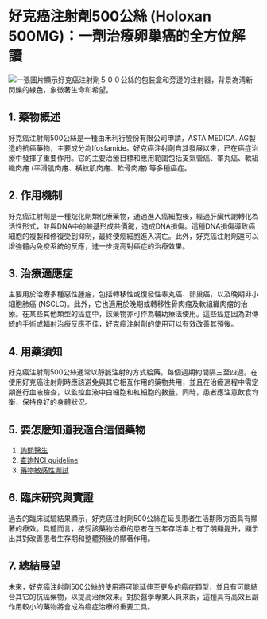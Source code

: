 # 好克癌注射劑500公絲 (Holoxan 500MG)：一劑治療卵巢癌的全方位解讀
![一張圖片顯示好克癌注射劑５００公絲的包裝盒和旁邊的注射器，背景為淸新閃爍的綠色，象徵著生命和希望。](https://i.imgur.com/BxFzcuz.jpeg)

## 1. 藥物概述
好克癌注射劑500公絲是一種由禾利行股份有限公司申請，ASTA MEDICA. AG製造的抗癌藥物，主要成分為Ifosfamide。好克癌注射劑自其發展以來，已在癌症治療中發揮了重要作用。它的主要治療目標和應用範圍包括支氣管癌、睪丸癌、軟組織肉瘤 (平滑肌肉瘤、橫紋肌肉瘤、軟骨肉瘤) 等多種癌症。

## 2. 作用機制
好克癌注射劑是一種烷化劑類化療藥物，通過進入癌細胞後，經過肝臟代謝轉化為活性形式，並與DNA中的鹼基形成共價鍵，造成DNA損傷。這種DNA損傷導致癌細胞的複製和修復受到抑制，最終使癌細胞進入凋亡。此外，好克癌注射劑還可以增強體內免疫系統的反應，進一步提高對癌症的治療效果。

## 3. 治療適應症
主要用於治療多種惡性腫瘤，包括轉移性或復發性睾丸癌、卵巢癌，以及晚期非小細胞肺癌 (NSCLC)。此外，它也適用於晚期或轉移性骨肉瘤及軟組織肉瘤的治療。在某些其他類型的癌症中，該藥物亦可作為輔助療法使用。這些癌症因為對傳統的手術或輻射治療反應不佳，好克癌注射劑的使用可以有效改善其預後。

## 4. 用藥須知
好克癌注射劑500公絲通常以靜脈注射的方式給藥，每個週期約間隔三至四週。在使用好克癌注射劑時應該避免與其它相互作用的藥物共用，並且在治療過程中需定期進行血液檢查，以監控血液中白細胞和紅細胞的數量。同時，患者應注意飲食均衡，保持良好的身體狀況。

## 5. 要怎麼知道我適合這個藥物
1. [詢問醫生](./text/1-1.html)
2. [查詢NCI guideline](./text/1-2.html)
3. [藥物敏感性測試](./text/1-3.html)

## 6. 臨床研究與實證
過去的臨床試驗結果顯示，好克癌注射劑500公絲在延長患者生活期限方面具有顯著的療效。具體而言，接受該藥物治療的患者在五年存活率上有了明顯提升，顯示出其對改善患者生存期和整體預後的顯著作用。

## 7. 總結展望
未來，好克癌注射劑500公絲的使用將可能延伸至更多的癌症類型，並且有可能結合其它的抗癌藥物，以提高治療效果。對於醫學專業人員來說，這種具有高效且副作用較小的藥物將會成為癌症治療的重要工具。
